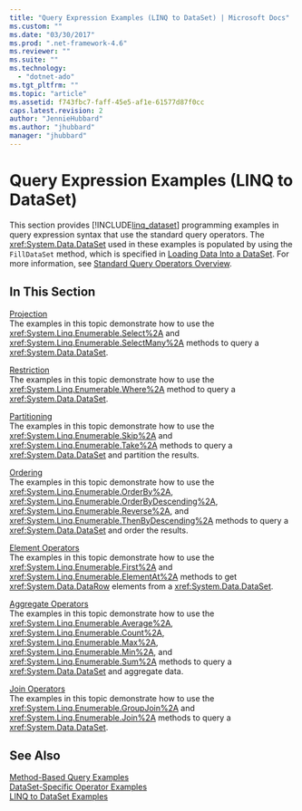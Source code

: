 ```yaml
---
title: "Query Expression Examples (LINQ to DataSet) | Microsoft Docs"
ms.custom: ""
ms.date: "03/30/2017"
ms.prod: ".net-framework-4.6"
ms.reviewer: ""
ms.suite: ""
ms.technology: 
  - "dotnet-ado"
ms.tgt_pltfrm: ""
ms.topic: "article"
ms.assetid: f743fbc7-faff-45e5-af1e-61577d87f0cc
caps.latest.revision: 2
author: "JennieHubbard"
ms.author: "jhubbard"
manager: "jhubbard"
---
```

# Query Expression Examples (LINQ to DataSet)
This section provides [!INCLUDE[linq_dataset](../../../../includes/linq-dataset-md.md)] programming examples in query expression syntax that use the standard query operators. The <xref:System.Data.DataSet> used in these examples is populated by using the `FillDataSet` method, which is specified in [Loading Data Into a DataSet](../../../../docs/framework/data/adonet/loading-data-into-a-dataset.md). For more information, see [Standard Query Operators Overview](../Topic/Standard%20Query%20Operators%20Overview.md).  
  
## In This Section  
 [Projection](../../../../docs/framework/data/adonet/query-expression-syntax-examples-projection-linq-to-dataset.md)  
 The examples in this topic demonstrate how to use the <xref:System.Linq.Enumerable.Select%2A> and <xref:System.Linq.Enumerable.SelectMany%2A> methods to query a <xref:System.Data.DataSet>.  
  
 [Restriction](../../../../docs/framework/data/adonet/query-expression-syntax-examples-restriction-linq-to-dataset.md)  
 The examples in this topic demonstrate how to use the <xref:System.Linq.Enumerable.Where%2A> method to query a <xref:System.Data.DataSet>.  
  
 [Partitioning](../../../../docs/framework/data/adonet/query-expression-syntax-examples-partitioning.md)  
 The examples in this topic demonstrate how to use the <xref:System.Linq.Enumerable.Skip%2A> and <xref:System.Linq.Enumerable.Take%2A> methods to query a <xref:System.Data.DataSet> and partition the results.  
  
 [Ordering](../../../../docs/framework/data/adonet/query-expression-syntax-examples-ordering-linq-to-dataset.md)  
 The examples in this topic demonstrate how to use the <xref:System.Linq.Enumerable.OrderBy%2A>, <xref:System.Linq.Enumerable.OrderByDescending%2A>, <xref:System.Linq.Enumerable.Reverse%2A>, and <xref:System.Linq.Enumerable.ThenByDescending%2A> methods to query a <xref:System.Data.DataSet> and order the results.  
  
 [Element Operators](../../../../docs/framework/data/adonet/query-expression-syntax-examples-element-operators.md)  
 The examples in this topic demonstrate how to use the <xref:System.Linq.Enumerable.First%2A> and <xref:System.Linq.Enumerable.ElementAt%2A> methods to get <xref:System.Data.DataRow> elements from a <xref:System.Data.DataSet>.  
  
 [Aggregate Operators](../../../../docs/framework/data/adonet/query-expression-syntax-examples-aggregate-operators.md)  
 The examples in this topic demonstrate how to use the <xref:System.Linq.Enumerable.Average%2A>, <xref:System.Linq.Enumerable.Count%2A>, <xref:System.Linq.Enumerable.Max%2A>, <xref:System.Linq.Enumerable.Min%2A>, and <xref:System.Linq.Enumerable.Sum%2A> methods to query a <xref:System.Data.DataSet> and aggregate data.  
  
 [Join Operators](../../../../docs/framework/data/adonet/query-expression-syntax-examples-join-operators.md)  
 The examples in this topic demonstrate how to use the <xref:System.Linq.Enumerable.GroupJoin%2A> and <xref:System.Linq.Enumerable.Join%2A> methods to query a <xref:System.Data.DataSet>.  
  
## See Also  
 [Method-Based Query Examples](../../../../docs/framework/data/adonet/method-based-query-examples-linq-to-dataset.md)   
 [DataSet-Specific Operator Examples](../../../../docs/framework/data/adonet/dataset-specific-operator-examples-linq-to-dataset.md)   
 [LINQ to DataSet Examples](../../../../docs/framework/data/adonet/linq-to-dataset-examples.md)
